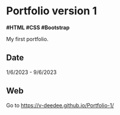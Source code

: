 # Portfolio version 1

**#HTML
#CSS
#Bootstrap**

My first portfolio.

## Date
1/6/2023 - 9/6/2023

## Web
Go to https://v-deedee.github.io/Portfolio-1/
